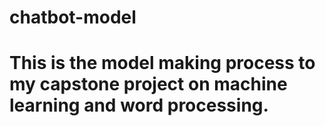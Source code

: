 # chatbot-model
# This is the model making process to my capstone project on machine learning and word processing.
